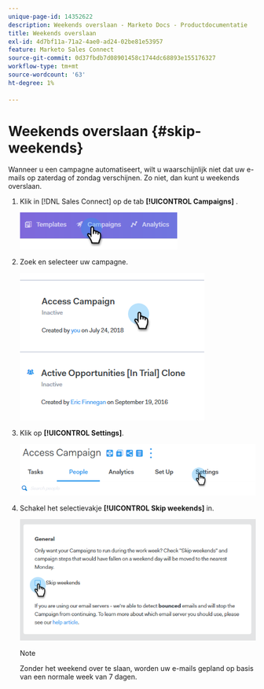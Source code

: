 ```yaml
---
unique-page-id: 14352622
description: Weekends overslaan - Marketo Docs - Productdocumentatie
title: Weekends overslaan
exl-id: 4d7bf11a-71a2-4ae0-ad24-02be81e53957
feature: Marketo Sales Connect
source-git-commit: 0d37fbdb7d08901458c1744dc68893e155176327
workflow-type: tm+mt
source-wordcount: '63'
ht-degree: 1%

---
```


# Weekends overslaan {#skip-weekends}

Wanneer u een campagne automatiseert, wilt u waarschijnlijk niet dat uw e-mails op zaterdag of zondag verschijnen. Zo niet, dan kunt u weekends overslaan.

1. Klik in [!DNL Sales Connect] op de tab **[!UICONTROL  Campaigns]** .

   ![](assets/one-2.png)

1. Zoek en selecteer uw campagne.

   ![](assets/two-2.png)

1. Klik op **[!UICONTROL Settings]**.

   ![](assets/three-2.png)

1. Schakel het selectievakje **[!UICONTROL Skip weekends]** in.

   ![](assets/four-2.png)

   >[!NOTE]
   >
   >Zonder het weekend over te slaan, worden uw e-mails gepland op basis van een normale week van 7 dagen.
